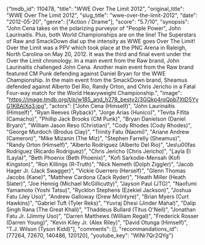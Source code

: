 {"tmdb_id": 110478, "title": "WWE Over The Limit 2012", "original_title": "WWE Over The Limit 2012", "slug_title": "wwe-over-the-limit-2012", "date": "2012-05-20", "genre": ["Action / Drame"], "score": "5.7/10", "synopsis": "John Cena takes on the polarizing purveyor of \"People Power\", John Laurinaitis. Plus, both World Championships are on the line! The Superstars of Raw and SmackDown dial up the intensity as WWE goes Over The Limit!  Over the Limit was a PPV which took place at the PNC Arena in Raleigh, North Carolina on May 20, 2012. It was the third and final event under the Over the Limit chronology. In a main event from the Raw brand, John Laurinaitis challenged John Cena. Another main event from the Raw brand featured CM Punk defending against Daniel Bryan for the WWE Championship. In the main event from the SmackDown brand, Sheamus defended against  Alberto Del Rio, Randy Orton, and Chris Jericho in a Fatal Four-way match for the World Heavyweight Championship.", "image": "https://image.tmdb.org/t/p/w185_and_h278_bestv2/3GQkp4rqQpb7XtD5YvG1KBAIXq3.jpg", "actors": ["John Cena (Himself)", "John Laurinaitis (Himself)", "Ryan Reeves (Ryback)", "Jorge Arias (Hunico)", "Tevita Fifita (Camacho)", "Phillip Jack Brooks (CM Punk)", "Bryan Danielson (Daniel Bryan)", "William Jason Reso (Christian)", "Cody Rhodes (Cody Rhodes)", "George Murdoch (Brodus Clay)", "Trinity Fatu (Naomi)", "Ariane Andrew (Cameron)", "Mike Mizanin (The Miz)", "Stephen Farrelly (Sheamus)", "Randy Orton (Himself)", "Alberto Rodriguez (Alberto Del Rio)", "Jes\u00fas Rodriguez (Ricardo Rodriguez)", "Chris Jericho (Chris Jericho)", "Layla El (Layla)", "Beth Phoenix (Beth Phoenix)", "Kofi Sarkodie-Mensah (Kofi Kingston)", "Ron Killings (R-Truth)", "Nick Nemeth (Dolph Ziggler)", "Jacob Hager Jr. (Jack Swagger)", "Vickie Guerrero (Herself)", "Glenn Thomas Jacobs (Kane)", "Matthew Cardona (Zack Ryder)", "Heath Miller (Heath Slater)", "Joe Hennig (Michael McGillicutty)", "Jayson Paul (JTG)", "Naofumi Yamamoto (Yoshi Tatsu)", "Rycklon Stephens (Ezekiel Jackson)", "Joshua Fatu (Jey Uso)", "Andrew Galloway (Drew McIntyre)", "Brian Myers (Curt Hawkins)", "Gabriel Tuft (Tyler Reks)", "Yuvraj Dhesi (Jinder Mahal)", "Dalip Singh Rana (The Great Khali)", "Thaddeus Bullard (Titus O'Neil)", "Jonathan Fatu Jr. (Jimmy Uso)", "Darren Matthews (William Regal)", "Frederick Rosser (Darren Young)", "Kevin Kiley Jr. (Alex Riley)", "David Otunga (Himself)", "T.J. Wilson (Tyson Kidd)"], "comments": [], "recommandations_id": [77264, 72670, 140486, 120120], "youtube_key": "WINr7Qr2QYg"}